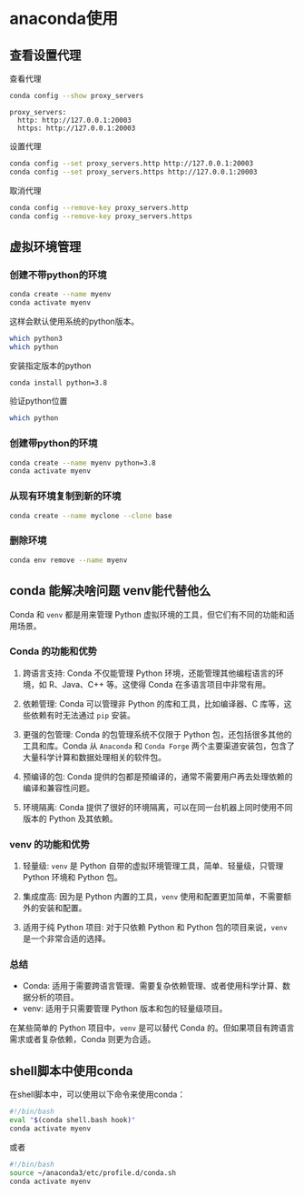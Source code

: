 # anaconda使用

## 查看设置代理

查看代理
```bash
conda config --show proxy_servers
```
```text
proxy_servers:
  http: http://127.0.0.1:20003
  https: http://127.0.0.1:20003
```
设置代理
```bash
conda config --set proxy_servers.http http://127.0.0.1:20003
conda config --set proxy_servers.https http://127.0.0.1:20003
```
取消代理

```bash
conda config --remove-key proxy_servers.http
conda config --remove-key proxy_servers.https
```

## 虚拟环境管理

### 创建不带python的环境

```bash
conda create --name myenv
conda activate myenv
```
这样会默认使用系统的python版本。
```bash
which python3
which python
```
安装指定版本的python
```bash
conda install python=3.8
```

验证python位置
```bash
which python
```

### 创建带python的环境
```bash
conda create --name myenv python=3.8
conda activate myenv
```
### 从现有环境复制到新的环境

```bash
conda create --name myclone --clone base
```

### 删除环境

```bash
conda env remove --name myenv
```

## conda 能解决啥问题 venv能代替他么

Conda 和 `venv` 都是用来管理 Python 虚拟环境的工具，但它们有不同的功能和适用场景。

### Conda 的功能和优势
1. 跨语言支持: Conda 不仅能管理 Python 环境，还能管理其他编程语言的环境，如 R、Java、C++ 等。这使得 Conda 在多语言项目中非常有用。

2. 依赖管理: Conda 可以管理非 Python 的库和工具，比如编译器、C 库等，这些依赖有时无法通过 `pip` 安装。

3. 更强的包管理: Conda 的包管理系统不仅限于 Python 包，还包括很多其他的工具和库。Conda 从 `Anaconda` 和 `Conda Forge` 两个主要渠道安装包，包含了大量科学计算和数据处理相关的软件包。

4. 预编译的包: Conda 提供的包都是预编译的，通常不需要用户再去处理依赖的编译和兼容性问题。

5. 环境隔离: Conda 提供了很好的环境隔离，可以在同一台机器上同时使用不同版本的 Python 及其依赖。

### venv 的功能和优势
1. 轻量级: `venv` 是 Python 自带的虚拟环境管理工具，简单、轻量级，只管理 Python 环境和 Python 包。

2. 集成度高: 因为是 Python 内置的工具，`venv` 使用和配置更加简单，不需要额外的安装和配置。

3. 适用于纯 Python 项目: 对于只依赖 Python 和 Python 包的项目来说，`venv` 是一个非常合适的选择。

### 总结
- Conda: 适用于需要跨语言管理、需要复杂依赖管理、或者使用科学计算、数据分析的项目。
- venv: 适用于只需要管理 Python 版本和包的轻量级项目。

在某些简单的 Python 项目中，`venv` 是可以替代 Conda 的。但如果项目有跨语言需求或者复杂依赖，Conda 则更为合适。

## shell脚本中使用conda

在shell脚本中，可以使用以下命令来使用conda：
```bash
#!/bin/bash
eval "$(conda shell.bash hook)"
conda activate myenv
```
或者
```bash
#!/bin/bash
source ~/anaconda3/etc/profile.d/conda.sh
conda activate myenv
```